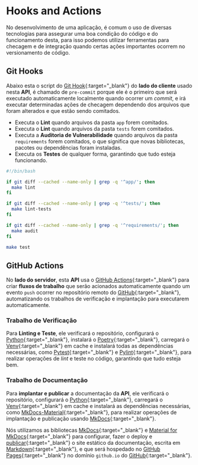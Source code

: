 # Hooks and Actions

No desenvolvimento de uma aplicação, é comum o uso de diversas tecnologias para assegurar uma boa condição do código e do funcionamento desta, para isso podemos utilizar ferramentas para checagem e de integração quando certas ações importantes ocorrem no versionamento de código.

## Git Hooks

Abaixo esta o script do [Git Hook](https://git-scm.com/book/en/v2/Customizing-Git-Git-Hooks){:target="\_blank"} do **lado do cliente** usado nesta **API**, é chamado de `pre-commit` porque ele é o primeiro que será executado automaticamente localmente quando ocorrer um _commit_, e irá executar determinadas ações de checagem dependendo dos arquivos que foram alterados e que estão sendo comitados.

- Executa o **Lint** quando arquivos da pasta `app` forem comitados.
- Executa o **Lint** quando arquivos da pasta `tests` forem comitados.
- Executa a **Auditoria de Vulnerabilidade** quando arquivos da pasta `requirements` forem comitados, o que significa que novas bibliotecas, pacotes ou dependências foram instaladas.
- Executa os **Testes** de qualquer forma, garantindo que tudo esteja funcionando.

```sh title="pre-commit"
#!/bin/bash

if git diff --cached --name-only | grep -q '^app/'; then
  make lint
fi

if git diff --cached --name-only | grep -q '^tests/'; then
  make lint-tests
fi

if git diff --cached --name-only | grep -q '^requirements/'; then
  make audit
fi

make test
```

## GitHub Actions

No **lado do servidor**, esta **API** usa o [GitHub Actions](https://github.com/features/actions){:target="\_blank"} para criar **fluxos de trabalho** que serão acionados automaticamente quando um evento `push` ocorrer no repositório remoto do [GitHub](https://github.com/){:target="\_blank"}, automatizando os trabalhos de verificação e implantação para executarem automaticamente.

### Trabalho de Verificação

Para **Linting e Teste**, ele verificará o repositório, configurará o [Python](https://www.python.org/){:target="\_blank"}, instalará o [Poetry](https://python-poetry.org/){:target="\_blank"}, carregará o [Venv](https://docs.python.org/3/library/venv.html){:target="\_blank"} em cache e instalará todas as dependências necessárias, como [Pytest](https://docs.pytest.org/en/8.0.x/contents.html){:target="\_blank"} e [Pylint](https://pylint.readthedocs.io/en/stable/){:target="\_blank"}, para realizar operações de _lint_ e teste no código, garantindo que tudo esteja bem.

### Trabalho de Documentação

Para **implantar e publicar** a documentação da **API**, ele verificará o repositório, configurará o [Python](https://www.python.org/){:target="\_blank"}, carregará o [Venv](https://docs.python.org/3/library/venv.html){:target="\_blank"} em cache e instalará as dependências necessárias, como [MkDocs-Material](https://squidfunk.github.io/mkdocs-material/){:target="\_blank"}, para realizar operações de implantação e publicação usando [MkDocs](https://www.mkdocs.org/){:target="\_blank"}.

Nós utilizamos as bibliotecas [MkDocs](https://www.mkdocs.org/){:target="\_blank"} e [Material for MkDocs](https://squidfunk.github.io/mkdocs-material/){:target="\_blank"} para configurar, fazer o deploy e [publicar](https://squidfunk.github.io/mkdocs-material/publishing-your-site/){:target="\_blank"} o site estático da documentação, escrita em [Markdown](https://docs.github.com/en/get-started/writing-on-github/getting-started-with-writing-and-formatting-on-github/basic-writing-and-formatting-syntax){:target="\_blank"}, e que será hospedado no [GitHub Pages](https://pages.github.com/){:target="\_blank"} no domínio `github.io` do [GitHub](https://github.com/){:target="\_blank"}.
